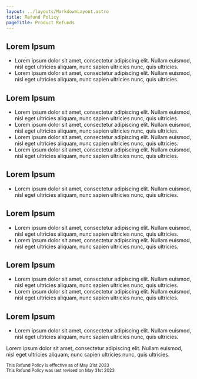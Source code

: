 ```yaml
---
layout: ../layouts/MarkdownLayout.astro
title: Refund Policy
pageTitle: Product Refunds
---
```


## Lorem Ipsum

- Lorem ipsum dolor sit amet, consectetur adipiscing elit. Nullam euismod, nisl eget ultricies aliquam, nunc sapien ultricies nunc, quis ultricies.
- Lorem ipsum dolor sit amet, consectetur adipiscing elit. Nullam euismod, nisl eget ultricies aliquam, nunc sapien ultricies nunc, quis ultricies.

## Lorem Ipsum

- Lorem ipsum dolor sit amet, consectetur adipiscing elit. Nullam euismod, nisl eget ultricies aliquam, nunc sapien ultricies nunc, quis ultricies.
- Lorem ipsum dolor sit amet, consectetur adipiscing elit. Nullam euismod, nisl eget ultricies aliquam, nunc sapien ultricies nunc, quis ultricies.
- Lorem ipsum dolor sit amet, consectetur adipiscing elit. Nullam euismod, nisl eget ultricies aliquam, nunc sapien ultricies nunc, quis ultricies.
- Lorem ipsum dolor sit amet, consectetur adipiscing elit. Nullam euismod, nisl eget ultricies aliquam, nunc sapien ultricies nunc, quis ultricies.

## Lorem Ipsum

- Lorem ipsum dolor sit amet, consectetur adipiscing elit. Nullam euismod, nisl eget ultricies aliquam, nunc sapien ultricies nunc, quis ultricies.

## Lorem Ipsum

- Lorem ipsum dolor sit amet, consectetur adipiscing elit. Nullam euismod, nisl eget ultricies aliquam, nunc sapien ultricies nunc, quis ultricies.
- Lorem ipsum dolor sit amet, consectetur adipiscing elit. Nullam euismod, nisl eget ultricies aliquam, nunc sapien ultricies nunc, quis ultricies.

## Lorem Ipsum

- Lorem ipsum dolor sit amet, consectetur adipiscing elit. Nullam euismod, nisl eget ultricies aliquam, nunc sapien ultricies nunc, quis ultricies.
- Lorem ipsum dolor sit amet, consectetur adipiscing elit. Nullam euismod, nisl eget ultricies aliquam, nunc sapien ultricies nunc, quis ultricies.

## Lorem Ipsum

- Lorem ipsum dolor sit amet, consectetur adipiscing elit. Nullam euismod, nisl eget ultricies aliquam, nunc sapien ultricies nunc, quis ultricies.

Lorem ipsum dolor sit amet, consectetur adipiscing elit. Nullam euismod, nisl eget ultricies aliquam, nunc sapien ultricies nunc, quis ultricies.

<small class="text-muted">
  This Refund Policy is effective as of <time datetime="31-05-2023">May 31st 2023</time>
  <br/>
  This Refund Policy was last revised on <time datetime="31-05-2023">May 31st 2023</time>
</small>
